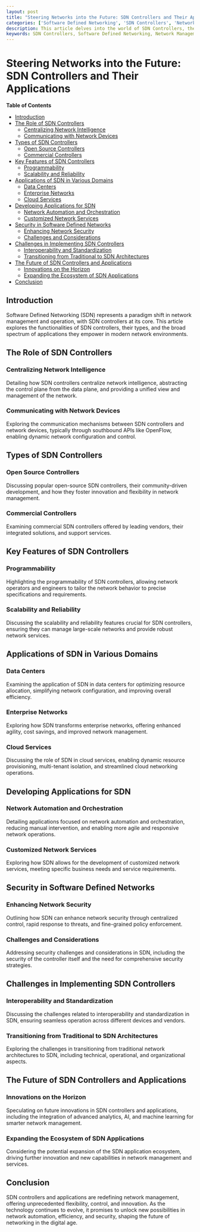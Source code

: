 ```yaml
---
layout: post
title: "Steering Networks into the Future: SDN Controllers and Their Applications"
categories: ['Software Defined Networking', 'SDN Controllers', 'Network Management', 'Digital Innovation', 'Network Applications']
description: This article delves into the world of SDN Controllers, the central brain of the Software Defined Networking architecture, exploring their functionalities, types, and the myriad applications they enable in modern network environments.
keywords: SDN Controllers, Software Defined Networking, Network Management, SDN Applications, Network Automation, Technology Innovation
---
```


# Steering Networks into the Future: SDN Controllers and Their Applications

**Table of Contents**

- [Introduction](#introduction)
- [The Role of SDN Controllers](#the-role-of-sdn-controllers)
  - [Centralizing Network Intelligence](#centralizing-network-intelligence)
  - [Communicating with Network Devices](#communicating-with-network-devices)
- [Types of SDN Controllers](#types-of-sdn-controllers)
  - [Open Source Controllers](#open-source-controllers)
  - [Commercial Controllers](#commercial-controllers)
- [Key Features of SDN Controllers](#key-features-of-sdn-controllers)
  - [Programmability](#programmability)
  - [Scalability and Reliability](#scalability-and-reliability)
- [Applications of SDN in Various Domains](#applications-of-sdn-in-various-domains)
  - [Data Centers](#data-centers)
  - [Enterprise Networks](#enterprise-networks)
  - [Cloud Services](#cloud-services)
- [Developing Applications for SDN](#developing-applications-for-sdn)
  - [Network Automation and Orchestration](#network-automation-and-orchestration)
  - [Customized Network Services](#customized-network-services)
- [Security in Software Defined Networks](#security-in-software-defined-networks)
  - [Enhancing Network Security](#enhancing-network-security)
  - [Challenges and Considerations](#challenges-and-considerations)
- [Challenges in Implementing SDN Controllers](#challenges-in-implementing-sdn-controllers)
  - [Interoperability and Standardization](#interoperability-and-standardization)
  - [Transitioning from Traditional to SDN Architectures](#transitioning-from-traditional-to-sdn-architectures)
- [The Future of SDN Controllers and Applications](#the-future-of-sdn-controllers-and-applications)
  - [Innovations on the Horizon](#innovations-on-the-horizon)
  - [Expanding the Ecosystem of SDN Applications](#expanding-the-ecosystem-of-sdn-applications)
- [Conclusion](#conclusion)

## Introduction

Software Defined Networking (SDN) represents a paradigm shift in network management and operation, with SDN controllers at its core. This article explores the functionalities of SDN controllers, their types, and the broad spectrum of applications they empower in modern network environments.

## The Role of SDN Controllers

### Centralizing Network Intelligence

Detailing how SDN controllers centralize network intelligence, abstracting the control plane from the data plane, and providing a unified view and management of the network.

### Communicating with Network Devices

Exploring the communication mechanisms between SDN controllers and network devices, typically through southbound APIs like OpenFlow, enabling dynamic network configuration and control.

## Types of SDN Controllers

### Open Source Controllers

Discussing popular open-source SDN controllers, their community-driven development, and how they foster innovation and flexibility in network management.

### Commercial Controllers

Examining commercial SDN controllers offered by leading vendors, their integrated solutions, and support services.

## Key Features of SDN Controllers

### Programmability

Highlighting the programmability of SDN controllers, allowing network operators and engineers to tailor the network behavior to precise specifications and requirements.

### Scalability and Reliability

Discussing the scalability and reliability features crucial for SDN controllers, ensuring they can manage large-scale networks and provide robust network services.

## Applications of SDN in Various Domains

### Data Centers

Examining the application of SDN in data centers for optimizing resource allocation, simplifying network configuration, and improving overall efficiency.

### Enterprise Networks

Exploring how SDN transforms enterprise networks, offering enhanced agility, cost savings, and improved network management.

### Cloud Services

Discussing the role of SDN in cloud services, enabling dynamic resource provisioning, multi-tenant isolation, and streamlined cloud networking operations.

## Developing Applications for SDN

### Network Automation and Orchestration

Detailing applications focused on network automation and orchestration, reducing manual intervention, and enabling more agile and responsive network operations.

### Customized Network Services

Exploring how SDN allows for the development of customized network services, meeting specific business needs and service requirements.

## Security in Software Defined Networks

### Enhancing Network Security

Outlining how SDN can enhance network security through centralized control, rapid response to threats, and fine-grained policy enforcement.

### Challenges and Considerations

Addressing security challenges and considerations in SDN, including the security of the controller itself and the need for comprehensive security strategies.

## Challenges in Implementing SDN Controllers

### Interoperability and Standardization

Discussing the challenges related to interoperability and standardization in SDN, ensuring seamless operation across different devices and vendors.

### Transitioning from Traditional to SDN Architectures

Exploring the challenges in transitioning from traditional network architectures to SDN, including technical, operational, and organizational aspects.

## The Future of SDN Controllers and Applications

### Innovations on the Horizon

Speculating on future innovations in SDN controllers and applications, including the integration of advanced analytics, AI, and machine learning for smarter network management.

### Expanding the Ecosystem of SDN Applications

Considering the potential expansion of the SDN application ecosystem, driving further innovation and new capabilities in network management and services.

## Conclusion

SDN controllers and applications are redefining network management, offering unprecedented flexibility, control, and innovation. As the technology continues to evolve, it promises to unlock new possibilities in network automation, efficiency, and security, shaping the future of networking in the digital age.
